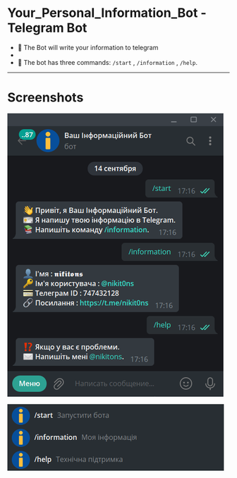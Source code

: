 # Your_Personal_Information_Bot - Telegram Bot

- :bust_in_silhouette: The Bot will write your information to telegram
-
- :open_file_folder: The bot has three commands: `/start` , `/information` , `/help`.

---

# Screenshots
 
 ![Your_Personal_Information_Bot](https://github.com/nikit0ns/Screenshots/blob/312add0f2aec6922a3d75a4f2925d3f7a8081f35/Your_Personal_Information_Bot.png)
 
 ![Your_Personal_Information_Bot_Commands](https://github.com/nikit0ns/Screenshots/blob/312add0f2aec6922a3d75a4f2925d3f7a8081f35/Your_Personal_Information_Bot_Commands.png)
